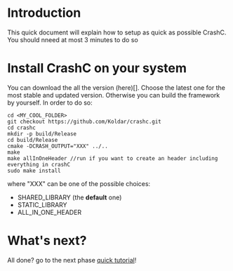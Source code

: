 Introduction
============

This quick document will explain how to setup as quick as possible CrashC. You should nneed at most 3 minutes to do so

Install CrashC on your system
=============================

You can download the all the version (here)[]. Choose the latest one for the most stable and updated version.
Otherwise you can build the framework by yourself. In order to do so:

    cd <MY_COOL_FOLDER>
    git checkout https://github.com/Koldar/crashc.git
    cd crashc
    mkdir -p build/Release
    cd build/Release
    cmake -DCRASH_OUTPUT="XXX" ../..
    make
    make allInOneHeader //run if you want to create an header including everything in crashC
    sudo make install
    
where "XXX" can be one of the possible choices:

- SHARED_LIBRARY (the **default** one)
- STATIC_LIBRARY
- ALL_IN_ONE_HEADER

What's next?
============

All done? go to the next phase [quick tutorial](https://github.com/Koldar/crashc/blob/master/wiki/02_QuickTour.md)!
